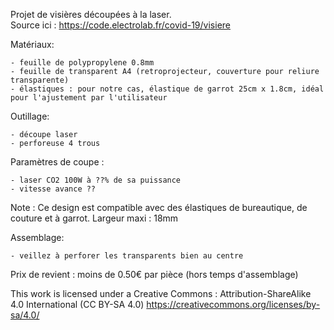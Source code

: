 Projet de visières découpées à la laser.  
Source ici : https://code.electrolab.fr/covid-19/visiere  

Matériaux:

    - feuille de polypropylene 0.8mm
    - feuille de transparent A4 (retroprojecteur, couverture pour reliure transparente)
    - élastiques : pour notre cas, élastique de garrot 25cm x 1.8cm, idéal pour l'ajustement par l'utilisateur


Outillage:

    - découpe laser
    - perforeuse 4 trous
    
Paramètres de coupe :

    - laser CO2 100W à ??% de sa puissance
    - vitesse avance ??

Note :
Ce design est compatible avec des élastiques de bureautique, de couture et à garrot.
Largeur maxi : 18mm


Assemblage:

    - veillez à perforer les transparents bien au centre


Prix de revient : moins de 0.50€ par pièce (hors temps d'assemblage)


This work is licensed under a Creative Commons :
Attribution-ShareAlike 4.0 International (CC BY-SA 4.0) 
https://creativecommons.org/licenses/by-sa/4.0/

